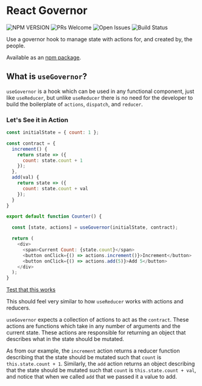 # React Governor

![NPM VERSION](https://img.shields.io/npm/v/@techempower/react-governor.svg)
![PRs Welcome](https://img.shields.io/badge/PRs-welcome-brightgreen.svg)
![Open Issues](https://img.shields.io/github/issues-raw/techempower/react-governor.svg)
![Build Status](https://travis-ci.org/TechEmpower/react-governor.svg?branch=master)

Use a governor hook to manage state with actions for, and created by, the people.

Available as an [npm package](https://www.npmjs.com/package/@techempower/react-governor).

## What is `useGovernor`?

`useGovernor` is a hook which can be used in any functional component, just like
`useReducer`, but unlike `useReducer` there is no need for the developer to
build the boilerplate of `actions`, `dispatch`, and `reducer`.

### Let's See it in Action

```JavaScript
const initialState = { count: 1 };

const contract = {
  increment() {
    return state => ({
      count: state.count + 1
    });
  },
  add(val) {
    return state => ({
      count: state.count + val
    });
  }
}

export default function Counter() {

  const [state, actions] = useGovernor(initialState, contract);

  return (
    <div>
      <span>Current Count: {state.count}</span>
      <button onClick={() => actions.increment()}>Increment</button>
      <button onClick={() => actions.add(5)}>Add 5</button>
    </div>
  );
}
```

[Test that this works](https://codesandbox.io/s/focused-borg-4rrsh)

This should feel very similar to how `useReducer` works with actions and
reducers.

`useGovernor` expects a collection of actions to act as the `contract`.
These actions are functions which take in any number of arguments and the
current state. These actions are responsible for returning an object that
describes what in the state should be mutated.

As from our example, the `increment` action returns a reducer function describing that
the state should be mutated such that `count` is `this.state.count + 1`. Similarly,
the `add` action returns an object describing that the state should be mutated
such that `count` is `this.state.count + val`, and notice that when we called `add`
that we passed it a value to add.
